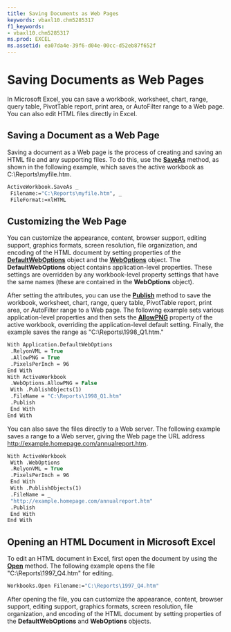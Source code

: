 ```yaml
---
title: Saving Documents as Web Pages
keywords: vbaxl10.chm5285317
f1_keywords:
- vbaxl10.chm5285317
ms.prod: EXCEL
ms.assetid: ea07da4e-39f6-d04e-00cc-d52eb87f652f
---
```



# Saving Documents as Web Pages

In Microsoft Excel, you can save a workbook, worksheet, chart, range, query table, PivotTable report, print area, or AutoFilter range to a Web page. You can also edit HTML files directly in Excel.


## Saving a Document as a Web Page

Saving a document as a Web page is the process of creating and saving an HTML file and any supporting files. To do this, use the  **[SaveAs](workbook-saveas-method-excel.md)** method, as shown in the following example, which saves the active workbook as C:\Reports\myfile.htm.


```vb
ActiveWorkbook.SaveAs _ 
 Filename:="C:\Reports\myfile.htm", _ 
 FileFormat:=xlHTML
```


## Customizing the Web Page

You can customize the appearance, content, browser support, editing support, graphics formats, screen resolution, file organization, and encoding of the HTML document by setting properties of the  **[DefaultWebOptions](defaultweboptions-object-excel.md)** object and the  **[WebOptions](weboptions-object-excel.md)** object. The  **DefaultWebOptions** object contains application-level properties. These settings are overridden by any workbook-level property settings that have the same names (these are contained in the **WebOptions** object).

After setting the attributes, you can use the  **[Publish](publishobject-publish-method-excel.md)** method to save the workbook, worksheet, chart, range, query table, PivotTable report, print area, or AutoFilter range to a Web page. The following example sets various application-level properties and then sets the  **[AllowPNG](weboptions-allowpng-property-excel.md)** property of the active workbook, overriding the application-level default setting. Finally, the example saves the range as "C:\Reports\1998_Q1.htm."




```vb
With Application.DefaultWebOptions 
 .RelyonVML = True 
 .AllowPNG = True 
 .PixelsPerInch = 96 
End With 
With ActiveWorkbook 
 .WebOptions.AllowPNG = False 
 With .PublishObjects(1) 
 .FileName = "C:\Reports\1998_Q1.htm" 
 .Publish 
 End With 
End With
```

You can also save the files directly to a Web server. The following example saves a range to a Web server, giving the Web page the URL address http://example.homepage.com/annualreport.htm.




```vb
With ActiveWorkbook 
 With .WebOptions 
 .RelyonVML = True 
 .PixelsPerInch = 96 
 End With 
 With .PublishObjects(1) 
 .FileName = _ 
 "http://example.homepage.com/annualreport.htm" 
 .Publish 
 End With 
End With
```


## Opening an HTML Document in Microsoft Excel

To edit an HTML document in Excel, first open the document by using the  **[Open](workbooks-open-method-excel.md)** method. The following example opens the file "C:\Reports\1997_Q4.htm" for editing.


```vb
Workbooks.Open Filename:="C:\Reports\1997_Q4.htm"
```

After opening the file, you can customize the appearance, content, browser support, editing support, graphics formats, screen resolution, file organization, and encoding of the HTML document by setting properties of the  **DefaultWebOptions** and **WebOptions** objects.


